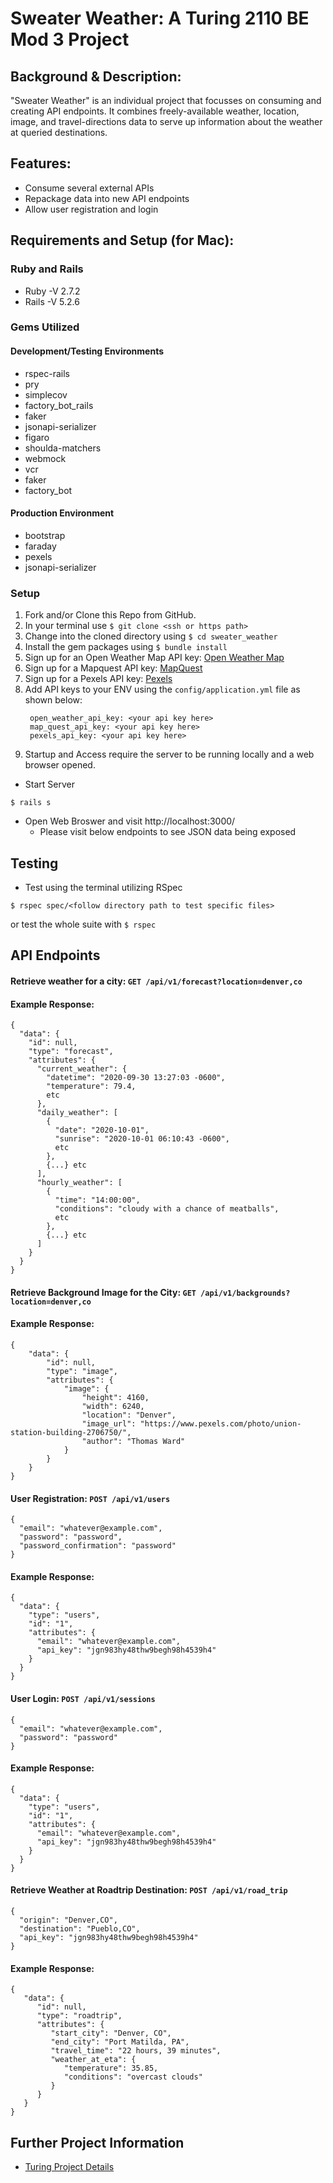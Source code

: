 # Sweater Weather: A Turing 2110 BE Mod 3 Project

## Background & Description:
"Sweater Weather" is an individual project that focusses on consuming and creating API endpoints. It combines freely-available weather, location, image, and travel-directions data to serve up information about the weather at queried destinations.

## Features:
- Consume several external APIs
- Repackage data into new API endpoints
- Allow user registration and login

## Requirements and Setup (for Mac):
### Ruby and Rails
- Ruby -V 2.7.2
- Rails -V 5.2.6

### Gems Utilized
#### Development/Testing Environments
- rspec-rails
- pry
- simplecov
- factory_bot_rails
- faker
- jsonapi-serializer
- figaro
- shoulda-matchers
- webmock
- vcr
- faker
- factory_bot

#### Production Environment
- bootstrap
- faraday
- pexels
- jsonapi-serializer

### Setup
1. Fork and/or Clone this Repo from GitHub.
2. In your terminal use `$ git clone <ssh or https path>`
3. Change into the cloned directory using `$ cd sweater_weather`
4. Install the gem packages using `$ bundle install`
5. Sign up for an Open Weather Map API key: [Open Weather Map](https://openweathermap.org/api)
6. Sign up for a Mapquest API key: [MapQuest](https://developer.mapquest.com/plan_purchase/steps/business_edition/business_edition_free/register)
7. Sign up for a Pexels API key: [Pexels](https://www.pexels.com/api/)
8. Add API keys to your ENV using the `config/application.yml` file as shown below:
   ```
    open_weather_api_key: <your api key here>
    map_quest_api_key: <your api key here>
    pexels_api_key: <your api key here>
   ```
9. Startup and Access require the server to be running locally and a web browser opened.
  - Start Server
```shell
$ rails s
```
 - Open Web Broswer and visit http://localhost:3000/
   - Please visit below endpoints to see JSON data being exposed

## Testing
 - Test using the terminal utilizing RSpec
 ```shell
 $ rspec spec/<follow directory path to test specific files>
 ```
   or test the whole suite with `$ rspec`


## API Endpoints
#### Retrieve weather for a city: `GET /api/v1/forecast?location=denver,co`
#### Example Response:
```
{
  "data": {
    "id": null,
    "type": "forecast",
    "attributes": {
      "current_weather": {
        "datetime": "2020-09-30 13:27:03 -0600",
        "temperature": 79.4,
        etc
      },
      "daily_weather": [
        {
          "date": "2020-10-01",
          "sunrise": "2020-10-01 06:10:43 -0600",
          etc
        },
        {...} etc
      ],
      "hourly_weather": [
        {
          "time": "14:00:00",
          "conditions": "cloudy with a chance of meatballs",
          etc
        },
        {...} etc
      ]
    }
  }
}
```

#### Retrieve Background Image for the City: `GET /api/v1/backgrounds?location=denver,co`
#### Example Response:
```
{
    "data": {
        "id": null,
        "type": "image",
        "attributes": {
            "image": {
                "height": 4160,
                "width": 6240,
                "location": "Denver",
                "image_url": "https://www.pexels.com/photo/union-station-building-2706750/",
                "author": "Thomas Ward"
            }
        }
    }
}
```

#### User Registration: `POST /api/v1/users`
```
{
  "email": "whatever@example.com",
  "password": "password",
  "password_confirmation": "password"
}
```

#### Example Response:
```
{
  "data": {
    "type": "users",
    "id": "1",
    "attributes": {
      "email": "whatever@example.com",
      "api_key": "jgn983hy48thw9begh98h4539h4"
    }
  }
}
```

#### User Login: `POST /api/v1/sessions`
```
{
  "email": "whatever@example.com",
  "password": "password"
}
```
#### Example Response:
```
{
  "data": {
    "type": "users",
    "id": "1",
    "attributes": {
      "email": "whatever@example.com",
      "api_key": "jgn983hy48thw9begh98h4539h4"
    }
  }
}
```

#### Retrieve Weather at Roadtrip Destination: `POST /api/v1/road_trip`
```
{
  "origin": "Denver,CO",
  "destination": "Pueblo,CO",
  "api_key": "jgn983hy48thw9begh98h4539h4"
}
```
#### Example Response:
```
{
   "data": {
      "id": null,
      "type": "roadtrip",
      "attributes": {
         "start_city": "Denver, CO",
         "end_city": "Port Matilda, PA",
         "travel_time": "22 hours, 39 minutes",
         "weather_at_eta": {
            "temperature": 35.85,
            "conditions": "overcast clouds"
         }        
      }
   }
}
```


## Further Project Information
 - [Turing Project Details](https://backend.turing.edu/module3/projects/sweater_weather/requirements)


